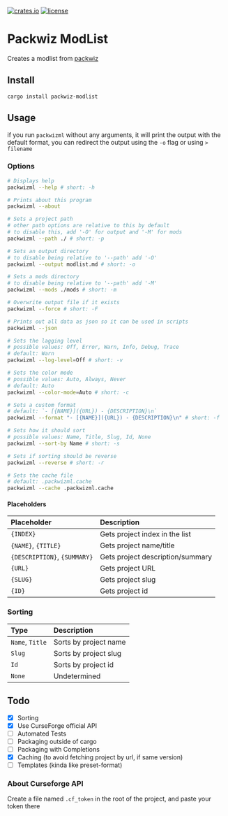 [![crates.io](https://img.shields.io/crates/v/packwiz-modlist.svg)](https://crates.io/crates/packwiz-modlist)
[![license](https://img.shields.io/github/license/Ricky12Awesome/packwiz-modlist)](https://github.com/Ricky12Awesome/packwiz-modlist/blob/main/LICENSE)

# Packwiz ModList

Creates a modlist from [packwiz](https://packwiz.infra.link/)

## Install

```shell
cargo install packwiz-modlist
```

## Usage

if you run `packwizml` without any arguments, it will print the output with the default format,
you can redirect the output using the `-o` flag or using `> filename`

### Options
```sh
# Displays help
packwizml --help # short: -h

# Prints about this program
packwizml --about

# Sets a project path
# other path options are relative to this by default
# to disable this, add '-O' for output and '-M' for mods
packwizml --path ./ # short: -p

# Sets an output directory
# to disable being relative to '--path' add '-O'
packwizml --output modlist.md # short: -o

# Sets a mods directory
# to disable being relative to '--path' add '-M'
packwizml --mods ./mods # short: -m

# Overwrite output file if it exists
packwizml --force # short: -F

# Prints out all data as json so it can be used in scripts
packwizml --json

# Sets the lagging level
# possible values: Off, Error, Warn, Info, Debug, Trace
# default: Warn
packwizml --log-level=Off # short: -v

# Sets the color mode
# possible values: Auto, Always, Never
# default: Auto
packwizml --color-mode=Auto # short: -c

# Sets a custom format
# default: `- [{NAME}]({URL}) - {DESCRIPTION}\n`
packwizml --format "- [{NAME}]({URL}) - {DESCRIPTION}\n" # short: -f

# Sets how it should sort
# possible values: Name, Title, Slug, Id, None
packwizml --sort-by Name # short: -s

# Sets if sorting should be reverse
packwizml --reverse # short: -r

# Sets the cache file
# default: .packwizml.cache
packwizml --cache .packwizml.cache
```

#### Placeholders

| Placeholder                  | Description                      |
|:-----------------------------|:---------------------------------|
| `{INDEX}`                    | Gets project index in the list   |
| `{NAME}`, `{TITLE}`          | Gets project name/title          |
| `{DESCRIPTION}`, `{SUMMARY}` | Gets project description/summary |
| `{URL}`                      | Gets project URL                 |
| `{SLUG}`                     | Gets project slug                |
| `{ID}`                       | Gets project id                  |

### Sorting

| Type                         | Description                      |
|:-----------------------------|:---------------------------------|
| `Name`, `Title`              | Sorts by project name            |
| `Slug`                       | Sorts by project slug            |
| `Id`                         | Sorts by project id              |
| `None`                       | Undetermined                     |

## Todo
* [x] Sorting
* [x] Use CurseForge official API
* [ ] Automated Tests
* [ ] Packaging outside of cargo
* [ ] Packaging with Completions
* [x] Caching (to avoid fetching project by url, if same version)
* [ ] Templates (kinda like preset-format)

### About Curseforge API
Create a file named `.cf_token` in the root of the project, and paste your token there